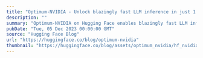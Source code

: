 ```yaml
---
title: "Optimum-NVIDIA - Unlock blazingly fast LLM inference in just 1 line of code"
description: ""
summary: "Optimum-NVIDIA on Hugging Face enables blazingly fast LLM inference in just 1 line of code Large Lan..."
pubDate: "Tue, 05 Dec 2023 00:00:00 GMT"
source: "Hugging Face Blog"
url: "https://huggingface.co/blog/optimum-nvidia"
thumbnail: "https://huggingface.co/blog/assets/optimum_nvidia/hf_nvidia_banner.png"
---
```


